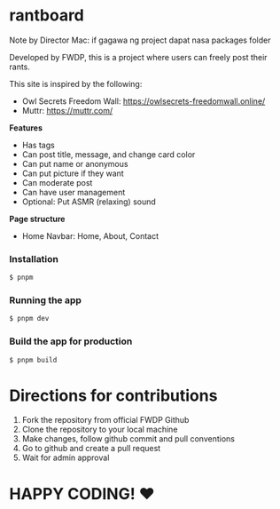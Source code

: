 # rantboard

Note by Director Mac: if gagawa ng project dapat nasa packages folder

Developed by FWDP, this is a project where users can freely post their rants.

This site is inspired by the following:

-   Owl Secrets Freedom Wall: https://owlsecrets-freedomwall.online/
-   Muttr: https://muttr.com/

**Features**

-   Has tags
-   Can post title, message, and change card color
-   Can put name or anonymous
-   Can put picture if they want
-   Can moderate post
-   Can have user management
-   Optional: Put ASMR (relaxing) sound

**Page structure**

-   Home
    Navbar: Home, About, Contact

### Installation

```bash
$ pnpm
```

### Running the app

```bash
$ pnpm dev
```

### Build the app for production

```bash
$ pnpm build
```

# Directions for contributions

1. Fork the repository from official FWDP Github
2. Clone the repository to your local machine
3. Make changes, follow github commit and pull conventions
4. Go to github and create a pull request
5. Wait for admin approval

# HAPPY CODING! ♥
